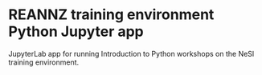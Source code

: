 # REANNZ training environment Python Jupyter app

JupyterLab app for running Introduction to Python workshops on the NeSI training environment.
